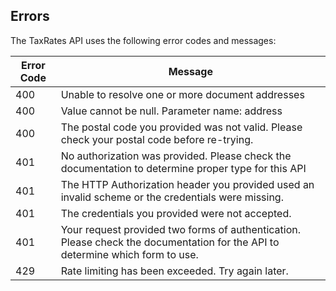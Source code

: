 ## Errors

The TaxRates API uses the following error codes and messages:

Error Code | Message 
---------- | ------- 
400 | Unable to resolve one or more document addresses
400 | Value cannot be null. Parameter name: address
400 | The postal code you provided was not valid. Please check your postal code before re-trying.
401 | No authorization was provided. Please check the documentation to determine proper type for this API
401 | The HTTP Authorization header you provided used an invalid scheme or the credentials were missing.
401 | The credentials you provided were not accepted.
401 | Your request provided two forms of authentication. Please check the documentation for the API to determine which form to use.
429 | Rate limiting has been exceeded. Try again later.